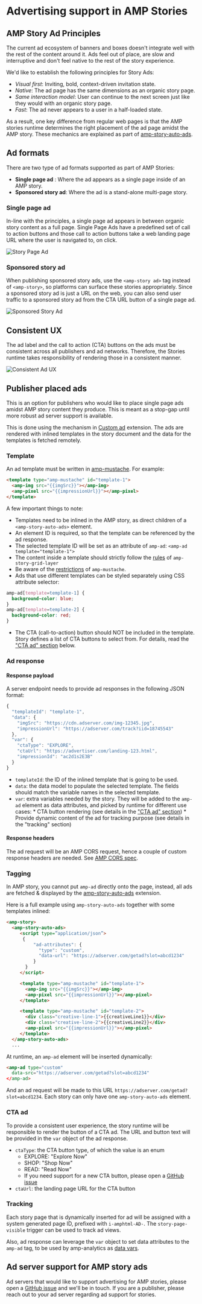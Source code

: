 # Advertising support in AMP Stories 

## AMP Story Ad Principles

The current ad ecosystem of banners and boxes doesn't integrate well with the rest of the content around it. Ads feel out of place, are slow and interruptive and don't feel native to the rest of the story experience.

We'd like to establish the following principles for Story Ads:

* *Visual first*:  Inviting, bold, context-driven invitation state.
* *Native*: The ad page has the same dimensions as an organic story page. 
* *Same interaction model*: User can continue to the next screen just like they would with an organic story page.
* *Fast*: The ad never appears to a user in a half-loaded state. 

As a result, one key difference from regular web pages is that the AMP stories runtime determines the right placement of the ad page amidst the AMP story. These mechanics are explained as part of [amp-story-auto-ads](./amp-story-auto-ads.md).


## Ad formats
There are two type of ad formats supported as part of AMP Stories:

* **Single page ad** : Where the ad appears as a single page inside of an AMP story.
* **Sponsored story ad**: Where the ad is a stand-alone multi-page story.

### Single page ad 

In-line with the principles, a single page ad appears in between organic story content as a full page. 
Single Page Ads have a predefined set of call to action buttons and those call to action buttons take a web landing page URL where the user is navigated to, on click.

![Story Page Ad](img/story-page-ad.png)

### Sponsored story ad 
When publishing sponsored story ads, use the `<amp-story ad>` tag instead of `<amp-story>`, so platforms can surface these stories appropriately. Since a sponsored story ad is just a URL on the web, you can also send user traffic to a sponsored story ad from the CTA URL button of a single page ad. 

![Sponsored Story Ad](img/sponsored-story-ad.png)

## Consistent UX

The ad label and the call to action (CTA) buttons on the ads must be consistent across all publishers and ad networks. Therefore, the Stories runtime takes responsibility of rendering those in a consistent manner. 

![Consistent Ad UX](img/consistent-ux.png)


## Publisher placed ads 
This is an option for publishers who would like to place single page ads amidst AMP story content they produce. This is meant as a stop-gap until more robust ad server support is available. 

This is done using the mechanism in [Custom ad](../../ads/custom.md) extension. The ads are rendered with inlined templates in the story document
and the data for the templates is fetched remotely.

### Template
An ad template must be written in [amp-mustache](../amp-mustache/amp-mustache.md).
For example:

```html
<template type="amp-mustache" id="template-1">
  <amp-img src="{{imgSrc}}"></amp-img>
  <amp-pixel src="{{impressionUrl}}"></amp-pixel>
</template>
```

A few important things to note: 

* Templates need to be inlined in the AMP story, as direct children of a `<amp-story-auto-ads>` element.
* An element ID is required, so that the template can be referenced by the ad response.
* The selected template ID will be set as an attribute of `amp-ad`: `<amp-ad template="template-1">`
* The content inside a template should strictly follow the [rules](https://github.com/ampproject/amphtml/blob/master/extensions/amp-story/validator-amp-story.protoascii) of `amp-story-grid-layer`
* Be aware of the [restrictions](../amp-mustache/amp-mustache.md#restrictions) of `amp-mustache`.
* Ads that use different templates can be styled separately using CSS attribute selector:
```css
amp-ad[template=template-1] {
  background-color: blue;
}
amp-ad[template=template-2] {
  background-color: red;
}
```
- The CTA (call-to-action) button should NOT
be included in the template. Story defines a list of CTA buttons to select from.
For details, read the ["CTA ad" section](#cta-ad) below. 

### Ad response

#### Response payload
A server endpoint needs to provide ad responses in the following JSON format:

```js
{
  "templateId": "template-1",
  "data": {
    "imgSrc": "https://cdn.adserver.com/img-12345.jpg",
    "impressionUrl": "https://adserver.com/track?iid=18745543"
  },
  "var": {
    "ctaType": "EXPLORE",
    "ctaUrl": "https://advertiser.com/landing-123.html",
    "impressionId": "ac2d1s2E3B"
  }
}
```

* `templateId`: the ID of the inlined template that is going to be used.
* `data`: the data model to populate the selected template. The fields should match the variable names in the selected template.
* `var`: extra variables needed by the story. They will be added to the `amp-ad` element as data attributes, and picked by runtime for different use cases:
       * CTA button rendering (see details in the ["CTA ad" section](#cta-ad))
       * Provide dynamic content of the ad for tracking purpose (see details in the "tracking" section)

#### Response headers
The ad request will be an AMP CORS request, hence a couple of custom response headers are needed.
See [AMP CORS spec](../../spec/amp-cors-requests.md).

### Tagging

In AMP story, you cannot put `amp-ad` directly onto the page, instead, all ads
are fetched & displayed by the [amp-story-auto-ads](./amp-story-auto-ads.md)
extension.

Here is a full example using `amp-story-auto-ads` together with some templates inlined:

```html
<amp-story>
  <amp-story-auto-ads>
     <script type=”application/json”>
      {
          "ad-attributes": {
            "type": "custom",
            "data-url": "https://adserver.com/getad?slot=abcd1234"
          }
       }
     </script>

     <template type="amp-mustache" id="template-1">
       <amp-img src="{{imgSrc}}"></amp-img>
       <amp-pixel src="{{impressionUrl}}"></amp-pixel>
     </template>

     <template type="amp-mustache" id="template-2">
       <div class="creative-line-1">{{creativeLine1}}</div>
       <div class="creative-line-2">{{creativeLine2}}</div>
       <amp-pixel src="{{impressionUrl}}"></amp-pixel>
     </template>
  </amp-story-auto-ads>
  ...
```

At runtime, an `amp-ad` element will be inserted dynamically:

```html
<amp-ad type="custom"
  data-src="https://adserver.com/getad?slot=abcd1234"
</amp-ad>
```

And an ad request will be made to this URL `https://adserver.com/getad?slot=abcd1234`.
Each story can only have one `amp-story-auto-ads` element.

### CTA ad
To provide a consistent user experience, the story runtime will be responsible to render 
the button of a CTA ad. The URL and button text will be provided in the `var` 
object of the ad response.

*  `ctaType`: the CTA button type, of which the value is an enum 
   * EXPLORE: "Explore Now"
   * SHOP: "Shop Now"
   * READ: "Read Now"
   * If you need support for a new CTA button, please open a [GitHub issue](https://github.com/ampproject/amphtml/issues/new)
* `ctaUrl`: the landing page URL for the CTA button

### Tracking
Each story page that is dynamically inserted for ad will be assigned with a system generated page ID, prefixed with `i-amphtml-AD-`. The `story-page-visible` trigger 
can be used to track ad views.

Also, ad response can leverage the `var` object to set data attributes to the `amp-ad` tag, to be used by amp-analytics as [data vars](../amp-analytics/analytics-vars.md#variables-as-data-attribute).


## Ad server support for AMP story ads 
Ad servers that would like to support advertising for AMP stories, please open a [GitHub issue](https://github.com/ampproject/amphtml/issues/new) and we'll be in touch. 
If you are a publisher, please reach out to your ad server regarding ad support for stories. 

